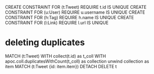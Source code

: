 CREATE CONSTRAINT FOR (t:Tweet) REQUIRE t.id IS UNIQUE
CREATE CONSTRAINT FOR (u:User) REQUIRE u.username IS UNIQUE
CREATE CONSTRAINT FOR (h:Tag) REQUIRE h.name IS UNIQUE
CREATE CONSTRAINT FOR (l:Link) REQUIRE l.url IS UNIQUE


# deleting duplicates
MATCH (t:Tweet)
WITH collect(t.id) as t_coll
WITH apoc.coll.duplicatesWithCount(t_coll) as collection 
unwind collection as item
MATCH (t:Tweet {id: item.item})
DETACH DELETE t
